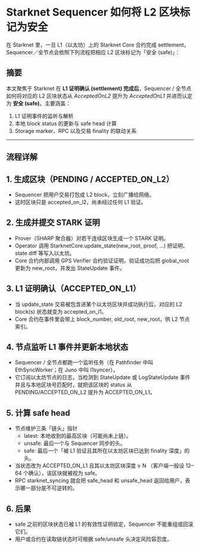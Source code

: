# Starknet Sequencer 如何将 L2 区块标记为安全

在 Starknet 里，一旦 L1（以太坊）上的 Starknet Core 合约完成 settlement，Sequencer／全节点会依照下列流程把相应 L2 区块标记为「安全 (safe)」：

## 摘要

本文聚焦于 Starknet 在 **L1 证明确认 (settlement) 完成后**，Sequencer / 全节点如何将对应的 L2 区块状态从 *AcceptedOnL2* 提升为 *AcceptedOnL1* 并进而认定为 **安全 (safe)**。主要涵盖：

1. L1 证明事件的监听与解析
2. 本地 block status 的更新与 safe head 计算
3. Storage marker、RPC 以及交易 finality 的联动关系

---

## 流程详解

## 1. 生成区块（PENDING / ACCEPTED_ON_L2）
- Sequencer 把用户交易打包成 L2 block，立刻广播给网络。
- 这时区块只是 accepted_on_l2，尚未经过任何 L1 验证。

## 2. 生成并提交 STARK 证明
- Prover（SHARP 聚合器）对若干连续区块生成一个 STARK 证明。
- Operator 调用 StarknetCore.update_state(new_root, proof, …) 把证明、state diff 等写入以太坊。
- Core 合约内部调用 GPS Verifier 合约验证证明，验证成功后把 global_root 更新为 new_root，并发出 StateUpdate 事件。

## 3. L1 证明确认（ACCEPTED_ON_L1）
- 当 update_state 交易被包含进某个以太坊区块并成功执行后，对应的 L2 block(s) 状态就变为 accepted_on_l1。
- Core 合约在事件里会带上 block_number, old_root, new_root，供 L2 节点索引。

## 4. 节点监听 L1 事件并更新本地状态
- Sequencer / 全节点都跑一个监听任务（在 Pathfinder 中叫 EthSyncWorker；在 Juno 中叫 l1syncer）。
- 它订阅以太坊节点的日志，当检测到 StateUpdate 或 LogStateUpdate 事件并且与本地区块号匹配时，就把该区块的 status 从 PENDING/ACCEPTED_ON_L2 提升为 ACCEPTED_ON_L1。

## 5. 计算 safe head
- 节点维护三条「链头」指针
  - latest: 本地收到的最高区块（可能尚未上链）。
  - unsafe: 最后一个与 Sequencer 同步的头。
  - safe: 最后一个「被 L1 验证且其所在以太坊区块已达到 finality 深度」的头。
- 当状态改为 ACCEPTED_ON_L1 且其以太坊区块深度 ≥ N （客户端一般设 12–64 个确认），该区块就被视为 safe。
- RPC starknet_syncing 就会把 safe_head 和 unsafe_head 返回给用户，表示哪一部分是不可逆转的。

## 6. 后果
- safe 之前的区块状态已被 L1 的有效性证明锁定，Sequencer 不能重组或回滚它们。
- 用户或合约在读取链状态时可根据 safe/unsafe 头决定风险容忍度。
